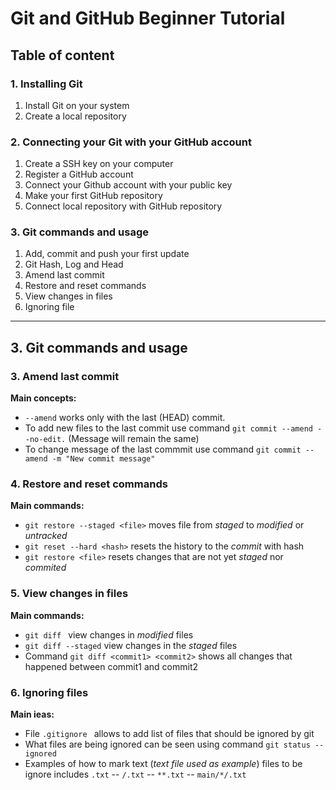 # Git and GitHub Beginner Tutorial

## Table of content 

### 1. Installing Git

1. Install Git on your system
2. Create a local repository

### 2. Connecting your Git with your GitHub account

1. Create a SSH key on your computer
2. Register a GitHub account
3. Connect your Github account with your public key
3. Make your first GitHub repository
4. Connect local repository with GitHub repository

### 3. Git commands and usage

1. Add, commit and push your first update
2. Git Hash, Log and Head
3. Amend last commit
4. Restore and reset commands
5. View changes in files
6. Ignoring file

---

## 3. Git commands and usage

### 3. Amend last commit

**Main concepts:**

* ```--amend``` works only with the last (HEAD) commit.
* To add new files to the last commit use command ```git commit --amend --no-edit.``` (Message will remain the same)
* To change message of the last commmit use command ```git commit --amend -m "New commit message"```


### 4. Restore and reset commands

**Main commands:**

* ```git restore --staged <file>``` moves file from *staged* to *modified* or *untracked*
* ```git reset --hard <hash>``` resets the history to the *commit* with hash 
* ```git restore <file>``` resets changes that are not yet *staged* nor *commited*

### 5. View changes in files

**Main commands:**

* ```git diff ``` view changes in *modified* files
* ```git diff --staged``` view changes in the *staged* files  
* Command ```git diff <commit1> <commit2>``` shows all changes that happened between commit1 and commit2

### 6. Ignoring files

**Main ieas:**

* File ```.gitignore ``` allows to add list of files that should be ignored by git
* What files are being ignored can be seen using command ```git status --ignored```
* Examples of how to mark text (*text file used as example*) files to be ignore includes ```.txt``` -- ```/.txt``` -- ```**.txt``` -- ```main/*/.txt```